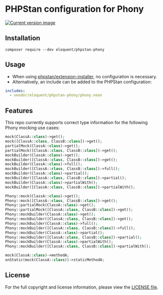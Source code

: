 # PHPStan configuration for Phony

[![Current version image][version-image]][current version]

[current version]: https://packagist.org/packages/eloquent/phpstan-phony
[version-image]: https://img.shields.io/packagist/v/eloquent/phpstan-phony.svg?style=flat-square "This project uses semantic versioning"

## Installation

    composer require --dev eloquent/phpstan-phony

## Usage

- When using [phpstan/extension-installer], no configuration is necessary.
- Alternatively, an include can be added to the PHPStan configuration:

```yaml
includes:
  - vendor/eloquent/phpstan-phony/phony.neon
```

[phpstan/extension-installer]: https://github.com/phpstan/extension-installer

## Features

This repo currently supports correct type information for the following Phony
mocking use cases:

```php
mock(ClassA::class)->get();
mock([ClassA::class, ClassB::class])->get();
partialMock(ClassA::class)->get();
partialMock([ClassA::class, ClassB::class])->get();
mockBuilder(ClassA::class)->get();
mockBuilder([ClassA::class, ClassB::class])->get();
mockBuilder(ClassA::class)->full();
mockBuilder([ClassA::class, ClassB::class])->full();
mockBuilder(ClassA::class)->partial();
mockBuilder([ClassA::class, ClassB::class])->partial();
mockBuilder(ClassA::class)->partialWith();
mockBuilder([ClassA::class, ClassB::class])->partialWith();

Phony::mock(ClassA::class)->get();
Phony::mock([ClassA::class, ClassB::class])->get();
Phony::partialMock(ClassA::class)->get();
Phony::partialMock([ClassA::class, ClassB::class])->get();
Phony::mockBuilder(ClassA::class)->get();
Phony::mockBuilder([ClassA::class, ClassB::class])->get();
Phony::mockBuilder(ClassA::class)->full();
Phony::mockBuilder([ClassA::class, ClassB::class])->full();
Phony::mockBuilder(ClassA::class)->partial();
Phony::mockBuilder([ClassA::class, ClassB::class])->partial();
Phony::mockBuilder(ClassA::class)->partialWith();
Phony::mockBuilder([ClassA::class, ClassB::class])->partialWith();

mock(ClassA::class)->methodA;
onStatic(mock(ClassA::class))->staticMethodA;
```

## License

For the full copyright and license information, please view the [LICENSE file].

[license file]: LICENSE
